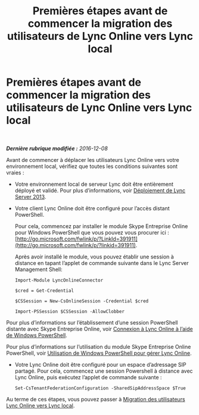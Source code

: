 ﻿---
title: Premières étapes avant de commencer la migration des utilisateurs de Lync Online vers Lync local
TOCTitle: Premières étapes avant de commencer la migration des utilisateurs de Lync Online vers Lync local
ms:assetid: 98245b04-ded4-4186-8da3-ba1c554b5c39
ms:mtpsurl: https://technet.microsoft.com/fr-fr/library/Dn689118(v=OCS.15)
ms:contentKeyID: 62247322
ms.date: 06/01/2017
mtps_version: v=OCS.15
ms.translationtype: HT
---

# Premières étapes avant de commencer la migration des utilisateurs de Lync Online vers Lync local

 

_**Dernière rubrique modifiée :** 2016-12-08_

Avant de commencer à déplacer les utilisateurs Lync Online vers votre environnement local, vérifiez que toutes les conditions suivantes sont vraies :

  - Votre environnement local de serveur Lync doit être entièrement déployé et validé. Pour plus d’informations, voir [Déploiement de Lync Server 2013](lync-server-2013-deploying-lync-server.md).

  - Votre client Lync Online doit être configuré pour l’accès distant PowerShell.
    
    Pour cela, commencez par installer le module Skype Entreprise Online pour Windows PowerShell que vous pouvez vous procurer ici : [http://go.microsoft.com/fwlink/p/?LinkId=391911](http://go.microsoft.com/fwlink/p/?linkid=391911).
    
    Après avoir installé le module, vous pouvez établir une session à distance en tapant l’applet de commande suivante dans le Lync Server Management Shell:
    
    ```
    Import-Module LyncOnlineConnector
    ```
    ```
    $cred = Get-Credential
    ```
    ```
    $CSSession = New-CsOnlineSession -Credential $cred
    ```
    ```
    Import-PSSession $CSSession -AllowClobber
    ```
    
  Pour plus d’informations sur l’établissement d’une session PowerShell distante avec Skype Entreprise Online, voir [Connexion à Lync Online à l’aide de Windows PowerShell](https://docs.microsoft.com/en-us/SkypeForBusiness/set-up-your-computer-for-windows-powershell/set-up-your-computer-for-windows-powershell).
  
  Pour plus d’informations sur l’utilisation du module Skype Entreprise Online PowerShell, voir [Utilisation de Windows PowerShell pour gérer Lync Online](https://docs.microsoft.com/en-us/SkypeForBusiness/set-up-your-computer-for-windows-powershell/set-up-your-computer-for-windows-powershell).

  - Votre Lync Online doit être configuré pour un espace d’adressage SIP partagé. Pour cela, commencez une session Powershell à distance avec Lync Online, puis exécutez l’applet de commande suivante :
    
        Set-CsTenantFederationConfiguration -SharedSipAddressSpace $True

Au terme de ces étapes, vous pouvez passer à [Migration des utilisateurs Lync Online vers Lync local](lync-server-2013-migrating-lync-online-users-to-lync-on-premises.md).


